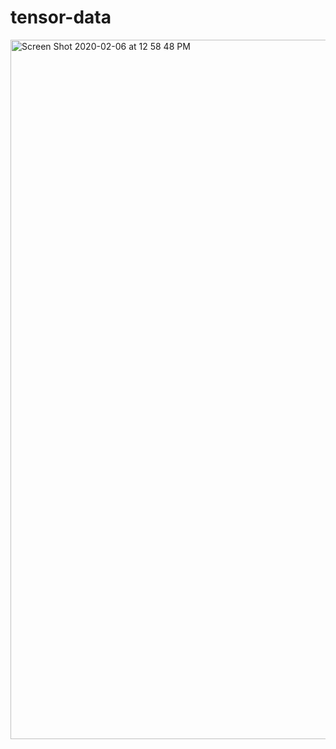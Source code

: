 # tensor-data

<img width="1119" alt="Screen Shot 2020-02-06 at 12 58 48 PM" src="https://user-images.githubusercontent.com/43705850/73978252-d6181c80-48e0-11ea-9577-5bcf82951338.png">
